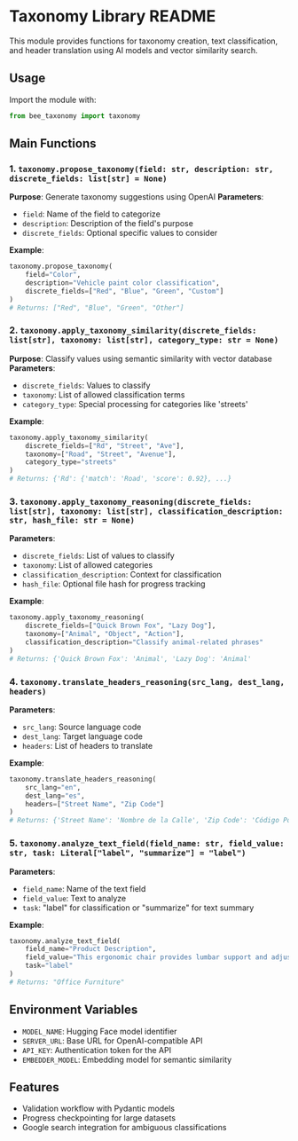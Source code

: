 # Taxonomy Library README

This module provides functions for taxonomy creation, text classification, and header translation using AI models and vector similarity search.

## Usage

Import the module with:
```python
from bee_taxonomy import taxonomy
```

## Main Functions

### 1. `taxonomy.propose_taxonomy(field: str, description: str, discrete_fields: list[str] = None)`
**Purpose**: Generate taxonomy suggestions using OpenAI
**Parameters**:
- `field`: Name of the field to categorize
- `description`: Description of the field's purpose
- `discrete_fields`: Optional specific values to consider

**Example**:
```python
taxonomy.propose_taxonomy(
    field="Color",
    description="Vehicle paint color classification",
    discrete_fields=["Red", "Blue", "Green", "Custom"]
)
# Returns: ["Red", "Blue", "Green", "Other"]
```

### 2. `taxonomy.apply_taxonomy_similarity(discrete_fields: list[str], taxonomy: list[str], category_type: str = None)`
**Purpose**: Classify values using semantic similarity with vector database
**Parameters**:
- `discrete_fields`: Values to classify
- `taxonomy`: List of allowed classification terms
- `category_type`: Special processing for categories like 'streets'

**Example**:
```python
taxonomy.apply_taxonomy_similarity(
    discrete_fields=["Rd", "Street", "Ave"],
    taxonomy=["Road", "Street", "Avenue"],
    category_type="streets"
)
# Returns: {'Rd': {'match': 'Road', 'score': 0.92}, ...}
```

### 3. `taxonomy.apply_taxonomy_reasoning(discrete_fields: list[str], taxonomy: list[str], classification_description: str, hash_file: str = None)`
**Parameters**:
- `discrete_fields`: List of values to classify
- `taxonomy`: List of allowed categories
- `classification_description`: Context for classification
- `hash_file`: Optional file hash for progress tracking

**Example**:
```python
taxonomy.apply_taxonomy_reasoning(
    discrete_fields=["Quick Brown Fox", "Lazy Dog"],
    taxonomy=["Animal", "Object", "Action"],
    classification_description="Classify animal-related phrases"
)
# Returns: {'Quick Brown Fox': 'Animal', 'Lazy Dog': 'Animal'
```

### 4. `taxonomy.translate_headers_reasoning(src_lang, dest_lang, headers)`
**Parameters**:
- `src_lang`: Source language code
- `dest_lang`: Target language code
- `headers`: List of headers to translate

**Example**:
```python
taxonomy.translate_headers_reasoning(
    src_lang="en",
    dest_lang="es",
    headers=["Street Name", "Zip Code"]
)
# Returns: {'Street Name': 'Nombre de la Calle', 'Zip Code': 'Código Postal'
```

### 5. `taxonomy.analyze_text_field(field_name: str, field_value: str, task: Literal["label", "summarize"] = "label")`
**Parameters**:
- `field_name`: Name of the text field
- `field_value`: Text to analyze
- `task`: "label" for classification or "summarize" for text summary

**Example**:
```python
taxonomy.analyze_text_field(
    field_name="Product Description",
    field_value="This ergonomic chair provides lumbar support and adjustable height",
    task="label"
)
# Returns: "Office Furniture"
```

## Environment Variables
- `MODEL_NAME`: Hugging Face model identifier
- `SERVER_URL`: Base URL for OpenAI-compatible API
- `API_KEY`: Authentication token for the API
- `EMBEDDER_MODEL`: Embedding model for semantic similarity

## Features
- Validation workflow with Pydantic models
- Progress checkpointing for large datasets
- Google search integration for ambiguous classifications